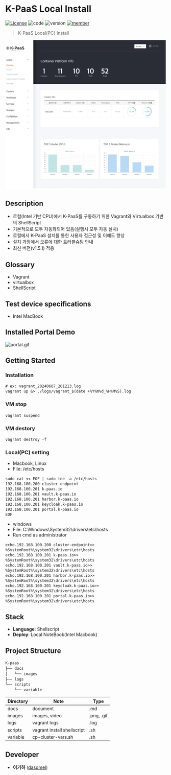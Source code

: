 # K-PaaS Local Install

[![License](https://img.shields.io/badge/License-Apache%202.0-blue.svg)](https://opensource.org/licenses/Apache-2.0)
![code](https://img.shields.io/badge/Code-ShellScript-blue)
![version](https://img.shields.io/badge/version-1.0.0-blue)
[![member](https://img.shields.io/badge/Project-Member-brightgreen)](https://github.com/dasomel/k-paas?tab=readme-ov-file#developer)

> K-PaaS Local(PC) Install
 
![main.png](./docs/images/main.png)

## Description
- 로컬(Intel 기반 CPU)에서 K-PaaS를 구동하기 위한 Vagrant와 Virtualbox 기반의 ShellScript
- 기본적으로 모두 자동화되어 있음(실행시 모두 자동 설치)
- 로컬에서 K-PaaS 설치를 통한 사용자 접근성 및 이해도 향상
- 설치 과정에서 오류에 대한 트러블슈팅 안내
- 최신 버전(v1.5.1) 적용

## Glossary
- Vagrant
- virtualbox
- ShellScript

## Test device specifications
- Intel MacBook

## Installed Portal Demo
![portal.gif](./docs/images/portal.gif)

## Getting Started

### Installation
```shell
# ex: vagrant_20240607_201213.log
vagrant up &> ./logs/vagrant_$(date +%Y%m%d_%H%M%S).log
```
### VM stop
```shell
vagrant suspend
```
### VM destory
```shell
vagrant destroy -f
```

### Local(PC) setting
- Macbook, Linux
- File: /etc/hosts
```shell
sudo cat << EOF | sudo tee -a /etc/hosts
192.168.100.200 cluster-endpoint
192.168.100.201 k-paas.io
192.168.100.201 vault.k-paas.io
192.168.100.201 harbor.k-paas.io
192.168.100.201 keycloak.k-paas.io
192.168.100.201 portal.k-paas.io
EOF
```
- windows
- File: C:\Windows\System32\drivers\etc\hosts
- Run cmd as administrator
```shell
echo.192.168.100.200 cluster-endpoint>>   %SystemRoot%\system32\drivers\etc\hosts
echo.192.168.100.201 k-paas.io>>          %SystemRoot%\system32\drivers\etc\hosts
echo.192.168.100.201 vault.k-paas.io>>    %SystemRoot%\system32\drivers\etc\hosts
echo.192.168.100.201 harbor.k-paas.io>>   %SystemRoot%\system32\drivers\etc\hosts
echo.192.168.100.201 keycloak.k-paas.io>> %SystemRoot%\system32\drivers\etc\hosts
echo.192.168.100.201 portal.k-paas.io>>   %SystemRoot%\system32\drivers\etc\hosts
```

## Stack
- **Language**: Shellscript
- **Deploy**: Local NoteBook(Intel Macbook)

## Project Structure

```markdown
K-paas
├── docs
│   └── images
├── logs
└── scripts
    └── variable
```

| Directory | Note                        | Type       |
|-----------|-----------------------------|------------|
| docs      | document                    | .md        |
| images    | images, video               | .png, .gif |
| logs      | vagrant logs                | .log       |
| scripts   | vagrant install shellscript | .sh        |
| variable  | cp-cluster-vars.sh          | .sh        |

## Developer
*  **이기하** ([dasomel](https://github.com/dasomel))







